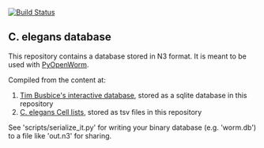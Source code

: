 [![Build Status](https://travis-ci.org/openworm/OpenWormData.png?branch=master)](https://travis-ci.org/openworm/OpenWormData)


C. elegans database
--------------------

This repository contains a database stored in N3 format. It is meant to be used with [PyOpenWorm](https://github.com/openworm/PyOpenWorm/tree/alpha0.5).

Compiled from the content at:

1. [Tim Busbice's interactive database](http://www.interintelligence.org/openworm/), stored as a sqlite database in this repository
2. [C. elegans Cell lists](https://docs.google.com/spreadsheet/ccc?key=0Avt3mQaA-HaMdGFnQldkWm9oUmQ3YjZ1LXJ4OHFnR0E&usp=drive_web#gid=1), stored as tsv files in this repository

See 'scripts/serialize_it.py' for writing your binary database (e.g. 'worm.db') to a file like 'out.n3' for sharing.
